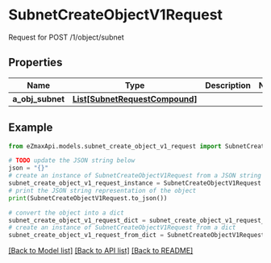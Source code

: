 # SubnetCreateObjectV1Request

Request for POST /1/object/subnet

## Properties

Name | Type | Description | Notes
------------ | ------------- | ------------- | -------------
**a_obj_subnet** | [**List[SubnetRequestCompound]**](SubnetRequestCompound.md) |  | 

## Example

```python
from eZmaxApi.models.subnet_create_object_v1_request import SubnetCreateObjectV1Request

# TODO update the JSON string below
json = "{}"
# create an instance of SubnetCreateObjectV1Request from a JSON string
subnet_create_object_v1_request_instance = SubnetCreateObjectV1Request.from_json(json)
# print the JSON string representation of the object
print(SubnetCreateObjectV1Request.to_json())

# convert the object into a dict
subnet_create_object_v1_request_dict = subnet_create_object_v1_request_instance.to_dict()
# create an instance of SubnetCreateObjectV1Request from a dict
subnet_create_object_v1_request_from_dict = SubnetCreateObjectV1Request.from_dict(subnet_create_object_v1_request_dict)
```
[[Back to Model list]](../README.md#documentation-for-models) [[Back to API list]](../README.md#documentation-for-api-endpoints) [[Back to README]](../README.md)


